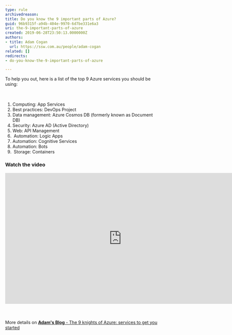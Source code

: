 ```yaml
---
type: rule
archivedreason: 
title: Do you know the 9 important parts of Azure?
guid: 96b9315f-a94b-404e-9970-6d7be331e6a3
uri: the-9-important-parts-of-azure
created: 2019-06-28T23:50:13.0000000Z
authors:
- title: Adam Cogan
  url: https://ssw.com.au/people/adam-cogan
related: []
redirects:
- do-you-know-the-9-important-parts-of-azure

---
```



​To help you out, here is a list of the top 9 Azure services you should be using&#58;<br>
<br><excerpt class='endintro'></excerpt><br>
<ol class="ssw15-rteElement-H3"><li>Computing&#58; App Services</li><li>Best practices&#58; DevOps Project&#160;<br></li><li>Data management&#58; Azure Cosmos DB (formerly known as Document DB)&#160;<br></li><li>Security&#58; Azure AD (Active Directory)&#160;<br></li><li>Web&#58; API Management<br></li><li>&#160;Automation&#58; Logic Apps<br></li><li>Automation&#58; Cognitive Services&#160;<br></li><li>Automation&#58; Bots<br></li><li>&#160;Storage&#58; Containers&#160;</li></ol><div><h3 class="ssw15-rteElement-H3">Watch the video</h3><div class="ms-rtestate-read ms-rte-embedcode ms-rte-embedil ms-rtestate-notify"><iframe width="750" height="422" src="https&#58;//www.youtube.com/embed/-Ac7z3YEkNI" frameborder="0"></iframe>&#160;</div><br></div><div><br></div><div>More details on&#160;<a href="https&#58;//adamcogan.com/2018/06/07/9-knights-azure-services-get-started/"><b>Adam's Blog</b> - The 9 knights of Azure&#58; services to get you started​</a><br></div>


